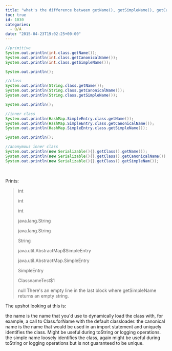```yaml
---
title: "what's the difference between getName(), getSimpleName(), getCanonicalName() of Class?"
toc: true
id: 1030
categories:
  - Q/A
date: "2015-04-23T19:02:25+00:00"
---
```




```java
//primitive
System.out.println(int.class.getName());
System.out.println(int.class.getCanonicalName());
System.out.println(int.class.getSimpleName());

System.out.println();

//class
System.out.println(String.class.getName());
System.out.println(String.class.getCanonicalName());
System.out.println(String.class.getSimpleName());

System.out.println();

//inner class
System.out.println(HashMap.SimpleEntry.class.getName());
System.out.println(HashMap.SimpleEntry.class.getCanonicalName());
System.out.println(HashMap.SimpleEntry.class.getSimpleName());

System.out.println();

//anonymous inner class
System.out.println(new Serializable(){}.getClass().getName());
System.out.println(new Serializable(){}.getClass().getCanonicalName());
System.out.println(new Serializable(){}.getClass().getSimpleNam());
```

&nbsp;

Prints:
> int
> 
> int
> 
> int
> 
> 
> java.lang.String
> 
> java.lang.String
> 
> String
> 
> 
> java.util.AbstractMap$SimpleEntry
> 
> java.util.AbstractMap.SimpleEntry
> 
> SimpleEntry
> 
> 
> ClassnameTest$1
> 
> null
There's an empty line in the last block where getSimpleName returns an empty string.

The upshot looking at this is:

the name is the name that you'd use to dynamically load the class with, for example, a call to Class.forName with the default classloader.
the canonical name is the name that would be used in an import statement and uniquely identifies the class. Might be useful during toString or logging operations.
the simple name loosely identifies the class, again might be useful during toString or logging operations but is not guaranteed to be unique.

&nbsp;

&nbsp;
